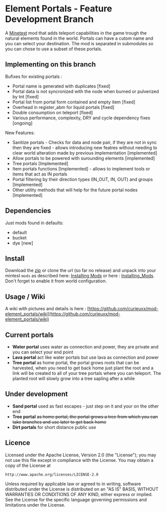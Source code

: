 Element Portals - Feature Development Branch
===============

A [Minetest](http://minetest.net/) mod that adds teleport capabilities in the game trough the natural elements found in the world. Portals can have a cutom name and you can select your destination. The mod is separated in submodules so you can chose to use a subset of these portals.

Implementing on this branch
---------------------------

Bufixes for existing portals : 

 - Portal name is generated with duplicates [fixed]
 - Portal data is not syncronized with the node when burned or pulverized by tnt [fixed]
 - Portal list from portal form contained and empty item [fixed]
 - Overhead in register_abm for liquid portals [fixed]
 - Double consumption on teleport [fixed]
 - Various performance, complexity, DRY and cycle dependency fixes [ongoing]

New Features:

 - Sanitize portals - Checks for data and node pair, if they are not in sync then they are fixed - allows introducing new featres without needing to clear world alteration made by previous implementation [implemented]
 - Allow portals to be powered with surounding elements [implemented]
 - Tree portals [Implemented]
 - Item portals functions [Implemented] - allows to implement tools or items that act as IN portals
 - Portal filtering by their direction types (IN_OUT, IN, OUT) and groups [Implemented]
 - Other utility methods that will help for the future portal nodes [Implemented]


 
Dependencies
------------
Just mods found in defaults:

 - default
 - bucket
 - dye [new]


Install
-------
Download the [zip](https://github.com/curieuxx/mod-element_portals/archive/master.zip) or clone the url (so far no release)  and unpack into your mintest `mods` as described here: [Installing Mods](http://wiki.minetest.com/wiki/Installing_Mods) or here : [Installing_Mods](http://dev.minetest.net/Installing_Mods). Don't forget to enable it from world configuration.

Usage / Wiki
------------

A wiki with pictures and details is here :  [https://github.com/curieuxx/mod-element_portals/wiki](https://github.com/curieuxx/mod-element_portals/wiki)


Current portals
---------------

 * __Water portal__ uses water as connection and power, they are private and you can select your end point
 * __Lava portal__ act like water portals but use lava as connection and power
 * __Tree portal__ as home portal, the portal grows roots that can be harvested, when you need to get back home just plant the root and a link will be created to all of your tree portals where you can teleport. The planted root will slowly grow into a tree sapling after a while

Under development
-------------------------

 * __Sand portal__ used as fast escapes - just step on it and your on the other end
 * __Tree portal__ <strike> as home portal, the portal grows a tree from which you can take branches and use later to get back home</strike>
 * __Dirt portals__ for short distance public use


Licence
-------


Licensed under the Apache License, Version 2.0 (the "License");
you may not use this file except in compliance with the License.
You may obtain a copy of the License at

    http://www.apache.org/licenses/LICENSE-2.0

Unless required by applicable law or agreed to in writing, software
distributed under the License is distributed on an "AS IS" BASIS,
WITHOUT WARRANTIES OR CONDITIONS OF ANY KIND, either express or implied.
See the License for the specific language governing permissions and
limitations under the License.

